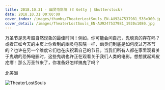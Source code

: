 ```yaml
---
title: 2018.10.31 - 幽灵电影院 (© Getty | Shutterstock)
date: 2018.10.31 00:00:00
cover_index: /images/thumbs/TheaterLostSouls_EN-AU9247537981_533x300.jpg
cover_detail: /images/TheaterLostSouls_EN-AU9247537981_1920x1080.jpg
---
```


万圣节是思考超自然现象的最佳时间！例如，你可能会问自己，鬼魂真的存在吗？或者正如今天的主页上你看到的幽灵电影院一样，幽灵们到底是如何度过万圣节的？也许在另一个维度它们也在庆祝着自己的节日。当我们所有人都在家里观看关于鬼魂的恐怖电影时，这些鬼魂也许正在观看关于我们人类的电影。想想就起鸡皮疙瘩！那么万圣节来了，你准备好怎样搞鬼了吗？

北美洲

![TheaterLostSouls](/images/TheaterLostSouls_EN-AU9247537981_1920x1080.jpg)
